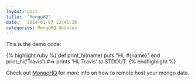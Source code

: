 ```yaml
---
layout: post
title:  "MongoHQ"
date:   2014-01-07 12:45:16
categories: MongoHQ Updates
---
```


This is the demo code:

{% highlight ruby %}
def print_hi(name)
  puts "Hi, #{name}"
end
print_hi('Travis')
#=> prints 'Hi, Travis' to STDOUT.
{% endhighlight %}

Check out [MongoHQ][mongohq] for more info on how to remote host your mongo data.

[mongohq]:    http://mongohq.com
